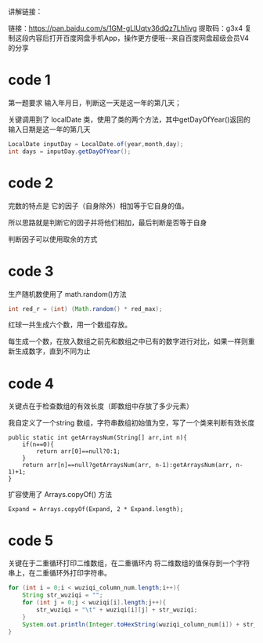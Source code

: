 讲解链接：

链接：https://pan.baidu.com/s/1GM-gLlUqtv36dQz7Lh1ivg 
提取码：g3x4 
复制这段内容后打开百度网盘手机App，操作更方便哦--来自百度网盘超级会员V4的分享

# code 1

第一题要求 输入年月日，判断这一天是这一年的第几天；

关键调用到了 localDate 类，使用了类的两个方法，其中getDayOfYear()返回的输入日期是这一年的第几天

```java
LocalDate inputDay = LocalDate.of(year,month,day);
int days = inputDay.getDayOfYear();
```



# code 2

完数的特点是 它的因子（自身除外）相加等于它自身的值。

所以思路就是判断它的因子并将他们相加，最后判断是否等于自身

判断因子可以使用取余的方式



# code 3

生产随机数使用了 math.random()方法

```java
int red_r = (int) (Math.random() * red_max);
```

红球一共生成六个数，用一个数组存放。

每生成一个数，在放入数组之前先和数组之中已有的数字进行对比，如果一样则重新生成数字，直到不同为止



# code 4

关键点在于检查数组的有效长度（即数组中存放了多少元素）

我自定义了一个string 数组，字符串数组初始值为空，写了一个类来判断有效长度

```
public static int getArraysNum(String[] arr,int n){
    if(n==0){
        return arr[0]==null?0:1;
    }
    return arr[n]==null?getArraysNum(arr, n-1):getArraysNum(arr, n-1)+1;
}
```

扩容使用了 Arrays.copyOf() 方法

```
Expand = Arrays.copyOf(Expand, 2 * Expand.length);
```



# code 5

关键在于二重循环打印二维数组，在二重循环内 将二维数组的值保存到一个字符串上，在二重循环外打印字符串。

```java
for (int i = 0;i < wuziqi_column_num.length;i++){
    String str_wuziqi = "";
    for (int j = 0;j < wuziqi[i].length;j++){
        str_wuziqi = "\t" + wuziqi[i][j] + str_wuziqi;
    }
    System.out.println(Integer.toHexString(wuziqi_column_num[i]) + str_wuziqi);
}
```

